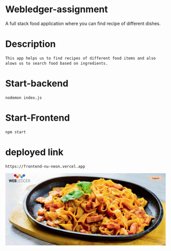 # Webledger-assignment
A full stack food application where you can find recipe of different dishes.



# Description
    This app helps us to find recipes of different food items and also alows us to search food based on ingredients.

# Start-backend 
    nodemon index.js

# Start-Frontend
    npm start

# deployed link
    https://frontend-nu-neon.vercel.app

![Project Logo](./main.jpg) 